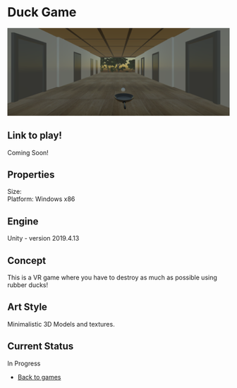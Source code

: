 # Duck Game
![DuckGameBanner](/images/duckGame/duckGame.PNG)

## Link to play!
Coming Soon!

## Properties
Size:<br>
Platform: Windows x86

## Engine
Unity - version 2019.4.13

## Concept
This is a VR game where you have to destroy as much as possible using rubber ducks! 

## Art Style
Minimalistic 3D Models and textures.

## Current Status
In Progress

- [Back to games](games.md)
